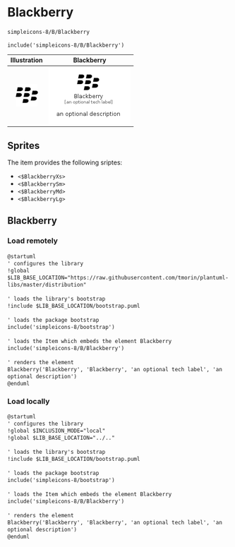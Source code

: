 # Blackberry


```text
simpleicons-8/B/Blackberry
```

```text
include('simpleicons-8/B/Blackberry')
```



| Illustration | Blackberry |
| :---: | :---: |
| ![illustration for Illustration](../../simpleicons-8/B/Blackberry.png) | ![illustration for Blackberry](../../simpleicons-8/B/Blackberry.Local.png) |



## Sprites
The item provides the following sriptes:

- `<$BlackberryXs>`
- `<$BlackberrySm>`
- `<$BlackberryMd>`
- `<$BlackberryLg>`





## Blackberry

### Load remotely
```plantuml
@startuml
' configures the library
!global $LIB_BASE_LOCATION="https://raw.githubusercontent.com/tmorin/plantuml-libs/master/distribution"

' loads the library's bootstrap
!include $LIB_BASE_LOCATION/bootstrap.puml

' loads the package bootstrap
include('simpleicons-8/bootstrap')

' loads the Item which embeds the element Blackberry
include('simpleicons-8/B/Blackberry')

' renders the element
Blackberry('Blackberry', 'Blackberry', 'an optional tech label', 'an optional description')
@enduml
```

### Load locally
```plantuml
@startuml
' configures the library
!global $INCLUSION_MODE="local"
!global $LIB_BASE_LOCATION="../.."

' loads the library's bootstrap
!include $LIB_BASE_LOCATION/bootstrap.puml

' loads the package bootstrap
include('simpleicons-8/bootstrap')

' loads the Item which embeds the element Blackberry
include('simpleicons-8/B/Blackberry')

' renders the element
Blackberry('Blackberry', 'Blackberry', 'an optional tech label', 'an optional description')
@enduml
```

